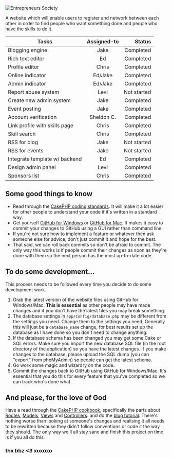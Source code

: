 ![Entrepreneurs Society](http://i.imgur.com/LXQq5eK.png)

A website which will enable users to register and network between each other in order to find people who want something done and people who have the skills to do it.

| Tasks                         | Assigned-to | Status          |
| ------------------------------|:-----------:|----------------:|
| Blogging engine               | Jake        | Completed       |
| Rich text editor              | Ed          | Completed       |
| Profile editor                | Chris       | Completed       |
| Online indicator              | Ed/Jake     | Completed       |
| Admin indicator               | Ed/Jake     | Completed       |
| Report abuse system           | Levi        | Not started     |
| Create new admin system       | Jake        | Completed       |
| Event posting                 | Jake        | Completed       |
| Account verification          | Sheldon C.  | Completed       |
| Link profile with skills page | Chris       | Completed       |
| Skill search                  | Chris       | Completed       |
| RSS for blog                  | Jake        | Not started     |
| RSS for events                | Jake        | Not started     |
| Integrate template w/ backend | Ed          | Completed       |
| Design admin panel            | Levi        | Completed       |
| Sponsors list                 | Chris       | Completed       |


Some good things to know
----------------
- Read through the [CakePHP coding standards](http://book.cakephp.org/2.0/en/contributing/cakephp-coding-conventions.html). It will make it a lot easier for other people to understand your code if it's written in a standard way.
- Get yourself [GitHub for Windows](http://windows.github.com/) or [GitHub for Mac](http://mac.github.com/). It makes it easy to commit your changes to GitHub using a GUI rather than command line.
- If you're not sure how to implement a feature or whatever then ask someone else for advice, don't just commit it and hope for the best.
- That said, we can roll back commits so don't be afraid to commit. The only way this works is if people commit their changes as soon as they're done with them so the next person has the most up-to-date code.

To do some development...
----------------
This process needs to be followed every time you decide to do some development work.

1. Grab the latest version of the website files using GitHub for Windows/Mac. **This is essential** as other people may have made changes and if you don't have the latest files you may break something.
2. The database settings in `app/Config/database.php` may be different from the settings you need. Change them to the settings you need. Generally this will just be a `database_name` change, for best results set up the database as I have done so you don't need to change anything.
3. If the database schema has been changed you may get some Cake or SQL errors. Make sure you import the new database SQL file (in the root directory of the application) so you have the latest changes. If you make changes to the database, please upload the SQL dump (you can "export" from phpMyAdmin) so people can get the latest schema.
4. Go work some magic and wizardry on the code.
5. Commit the changes back to GitHub using GitHub for Windows/Mac. It's essential that you do this for every feature that you've completed so we can track who's done what.

And please, for the love of God
----------------
Have a read through the [CakePHP cookbook](http://book.cakephp.org/2.0/en/index.html), specifically the parts about [Routes](http://book.cakephp.org/2.0/en/development/routing.html), [Models](http://book.cakephp.org/2.0/en/models.html), [Views](http://book.cakephp.org/2.0/en/views.html) and [Controllers](http://book.cakephp.org/2.0/en/controllers.html). and do the [blog tutorial](http://book.cakephp.org/2.0/en/tutorials-and-examples/blog/blog.html). There's nothing worse than looking at someone's changes and realising it all needs to be rewritten because they didn't follow conventions or code it the way they should. The only way we'll all stay sane and finish this project on time is if you all do this.

### thx bbz <3 xoxoxo ###
